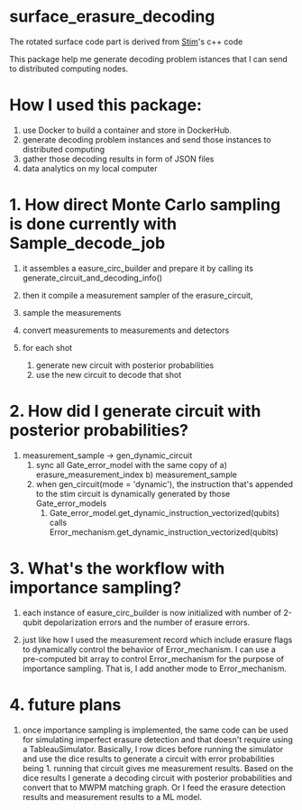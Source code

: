 # surface_erasure_decoding
 
The rotated surface code part is derived from [Stim](https://github.com/quantumlib/Stim)'s c++ code

This package help me generate decoding problem istances that I can send to distributed computing nodes.

# How I used this package:
1. use Docker to build a container and store in DockerHub.
2. generate decoding problem instances and send those instances to distributed computing
3. gather those decoding results in form of JSON files
4. data analytics on my local computer


# 1. How direct Monte Carlo sampling is done currently with Sample_decode_job

1. it assembles a easure_circ_builder and prepare it by calling its generate_circuit_and_decoding_info()

2. then it compile a measurement sampler of the erasure_circuit,

3. sample the measurements

4. convert measurements to measurements and detectors

5. for each shot
    1. generate new circuit with posterior probabilities 
    2. use the new circuit to decode that shot


# 2. How did I generate circuit with posterior probabilities?

1. measurement_sample -> gen_dynamic_circuit
    1. sync all Gate_error_model with the same copy of a) erasure_measurement_index b) measurement_sample
    2. when gen_circuit(mode = 'dynamic'), the instruction that's appended to the stim circuit is dynamically generated by those Gate_error_models
        1. Gate_error_model.get_dynamic_instruction_vectorized(qubits) calls Error_mechanism.get_dynamic_instruction_vectorized(qubits)



# 3. What's the workflow with importance sampling?

1. each instance of easure_circ_builder is now initialized with number of 2-qubit depolarization errors and the number of erasure errors. 

2. just like how I used the measurement record which include erasure flags to dynamically control the behavior of Error_mechanism. I can use a pre-computed bit array to control Error_mechanism for the purpose of importance sampling. That is, I add another mode to Error_mechanism.


# 4. future plans

1. once importance sampling is implemented, the same code can be used for simulating imperfect erasure detection and that doesn't require using a TableauSimulator. Basically, I row dices before running the simulator and use the dice results to generate a circuit with error probabilities being 1. running that circuit gives me measurement results. Based on the dice results I generate a decoding circuit with posterior probabilities and convert that to MWPM matching graph. Or I feed the erasure detection results and measurement results to a ML model.
